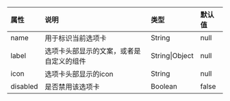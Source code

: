 | 属性           | 说明                       | 类型     |        默认值                                          |
|:--------------|:--------------------------|:--------|:-----------------------------------------------------|
| name          |  用于标识当前选项卡 | String  |        null              |
| label          | 选项卡头部显示的文案，或者是自定义的组件 | String\|Object   |                     null                        |
| icon        |    选项卡头部显示的icon | String   |                     null                        |
| disabled          | 是否禁用该选项卡 | Boolean   |                     false                        |
